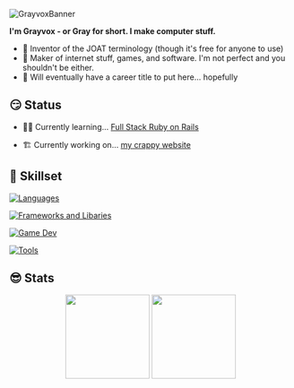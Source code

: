 ![GrayvoxBanner](https://github.com/Grayvox/Grayvox/assets/144566632/12444032-824b-4fe6-b16a-f04a1776e7dd)

**I'm Grayvox - or Gray for short. I make computer stuff.**

- 🤔 Inventor of the JOAT terminology (though it's free for anyone to use)
- 🔨 Maker of internet stuff, games, and software. I'm not perfect and you shouldn't be either.
- 🤷 Will eventually have a career title to put here... hopefully

## 😏 Status

- 🐱‍💻 Currently learning... [Full Stack Ruby on Rails](https://www.theodinproject.com/paths/full-stack-ruby-on-rails)

- 🏗️ Currently working on... [my crappy website](https://grayvox.github.io) 

## 🧐 Skillset

[![ Languages ](https://skillicons.dev/icons?i=html,css,js,ruby,java)](https://skillicons.dev)

[![ Frameworks and Libaries ](https://skillicons.dev/icons?i=nodejs,discordjs,jest)](https://skillicons.dev)

[![ Game Dev ](https://skillicons.dev/icons?i=godot)](https://skillicons.dev)

[![ Tools ](https://skillicons.dev/icons?i=git,raspberrypi,vscode,idea,wordpress)](https://skillicons.dev)

## 😎 Stats

<div align="center">
  <img height="150" width="auto" src="https://github-readme-stats.vercel.app/api?username=Grayvox&theme=algolia&show_icons=true&hide_border=true&count_private=true">
  <img height="150" width="auto" src="https://github-readme-stats.vercel.app/api/top-langs/?username=Grayvox&theme=algolia&show_icons=true&hide_border=true&layout=compact">
</div>


